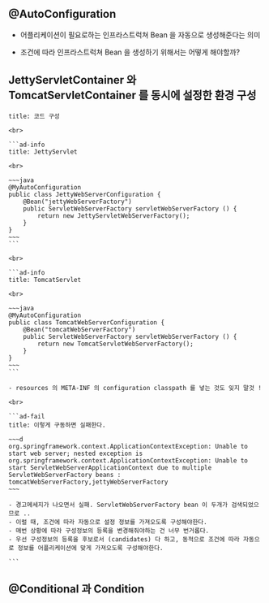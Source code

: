 ## @AutoConfiguration

- 어플리케이션이 필요로하는 인프라스트럭쳐 Bean 을 자동으로 생성해준다는 의미

- 조건에 따라 인프라스트럭쳐 Bean 을 생성하기 위해서는 어떻게 해야할까?

## JettyServletContainer 와 TomcatServletContainer 를 동시에 설정한 환경 구성


````ad-note
title: 코드 구성

<br>

```ad-info
title: JettyServlet

<br>

~~~java
@MyAutoConfiguration  
public class JettyWebServerConfiguration {  
    @Bean("jettyWebServerFactory")  
    public ServletWebServerFactory servletWebServerFactory () {  
        return new JettyServletWebServerFactory();  
    }  
}
~~~
```

<br>

```ad-info
title: TomcatServlet

<br>

~~~java
@MyAutoConfiguration  
public class TomcatWebServerConfiguration {  
    @Bean("tomcatWebServerFactory")  
    public ServletWebServerFactory servletWebServerFactory () {  
        return new TomcatServletWebServerFactory();  
    }  
}
~~~
```

- resources 의 META-INF 의 configuration classpath 를 넣는 것도 잊지 말것 !

<br>

```ad-fail
title: 이렇게 구동하면 실패한다.

~~~d
org.springframework.context.ApplicationContextException: Unable to start web server; nested exception is org.springframework.context.ApplicationContextException: Unable to start ServletWebServerApplicationContext due to multiple ServletWebServerFactory beans : tomcatWebServerFactory,jettyWebServerFactory
~~~

- 경고메세지가 나오면서 실패. ServletWebServerFactory bean 이 두개가 검색되었으므로 ..
- 이럴 때, 조건에 따라 자동으로 설정 정보를 가져오도록 구성해야한다.
- 매번 상황에 따라 구성정보의 등록을 변경해줘야하는 건 너무 번거롭다.
- 우선 구성정보의 등록을 후보로서 (candidates) 다 하고, 동적으로 조건에 따라 자동으로 정보를 어플리케이션에 맞게 가져오도록 구성해야한다. 

```

````


## @Conditional 과 Condition











